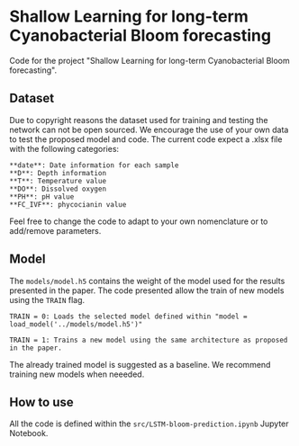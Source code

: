 # Shallow Learning for long-term Cyanobacterial Bloom forecasting

Code for the project "Shallow Learning for long-term Cyanobacterial Bloom forecasting".

## Dataset

Due to copyright reasons the dataset used for training and testing the network can not be open sourced. We encourage the use of your own data to test the proposed model and code. The current code expect a .xlsx file with the following categories:

```
**date**: Date information for each sample
**D**: Depth information
**T**: Temperature value
**DO**: Dissolved oxygen
**PH**: pH value
**FC_IVF**: phycocianin value

``` 

Feel free to change the code to adapt to your own nomenclature or to add/remove parameters.

## Model
The `models/model.h5` contains the weight of the model used for the results presented in the paper. The code presented allow the train of new models using the `TRAIN` flag.


```
TRAIN = 0: Loads the selected model defined within "model = load_model('../models/model.h5')"

TRAIN = 1: Trains a new model using the same architecture as proposed in the paper.

``` 

The already trained model is suggested as a baseline. We recommend training new models when neeeded.

## How to use

All the code is defined within the `src/LSTM-bloom-prediction.ipynb` Jupyter Notebook. 





